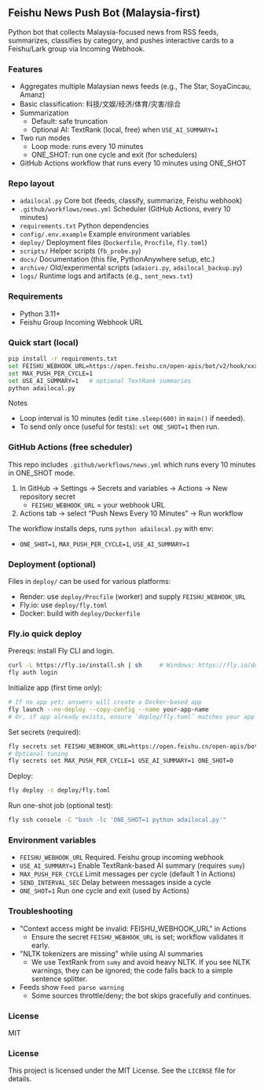 ## Feishu News Push Bot (Malaysia-first)

Python bot that collects Malaysia-focused news from RSS feeds, summarizes, classifies by category, and pushes interactive cards to a Feishu/Lark group via Incoming Webhook.

### Features
- Aggregates multiple Malaysian news feeds (e.g., The Star, SoyaCincau, Amanz)
- Basic classification: 科技/文娱/经济/体育/灾害/综合
- Summarization
  - Default: safe truncation
  - Optional AI: TextRank (local, free) when `USE_AI_SUMMARY=1`
- Two run modes
  - Loop mode: runs every 10 minutes
  - ONE_SHOT: run one cycle and exit (for schedulers)
- GitHub Actions workflow that runs every 10 minutes using ONE_SHOT

### Repo layout
- `adailocal.py`  Core bot (feeds, classify, summarize, Feishu webhook)
- `.github/workflows/news.yml`  Scheduler (GitHub Actions, every 10 minutes)
- `requirements.txt`  Python dependencies
- `config/.env.example`  Example environment variables
- `deploy/`  Deployment files (`Dockerfile`, `Procfile`, `fly.toml`)
- `scripts/`  Helper scripts (`fb_probe.py`)
- `docs/`  Documentation (this file, PythonAnywhere setup, etc.)
- `archive/`  Old/experimental scripts (`adaiori.py`, `adailocal_backup.py`)
- `logs/`  Runtime logs and artifacts (e.g., `sent_news.txt`)

### Requirements
- Python 3.11+
- Feishu Group Incoming Webhook URL

### Quick start (local)
```bash
pip install -r requirements.txt
set FEISHU_WEBHOOK_URL=https://open.feishu.cn/open-apis/bot/v2/hook/xxxxxxxx   # Windows PowerShell use $env:FEISHU_WEBHOOK_URL
set MAX_PUSH_PER_CYCLE=1
set USE_AI_SUMMARY=1   # optional TextRank summaries
python adailocal.py
```

Notes
- Loop interval is 10 minutes (edit `time.sleep(600)` in `main()` if needed).
- To send only once (useful for tests): `set ONE_SHOT=1` then run.

### GitHub Actions (free scheduler)
This repo includes `.github/workflows/news.yml` which runs every 10 minutes in ONE_SHOT mode.
1) In GitHub → Settings → Secrets and variables → Actions → New repository secret
   - `FEISHU_WEBHOOK_URL` = your webhook URL
2) Actions tab → select “Push News Every 10 Minutes” → Run workflow

The workflow installs deps, runs `python adailocal.py` with env:
- `ONE_SHOT=1`, `MAX_PUSH_PER_CYCLE=1`, `USE_AI_SUMMARY=1`

### Deployment (optional)
Files in `deploy/` can be used for various platforms:
- Render: use `deploy/Procfile` (worker) and supply `FEISHU_WEBHOOK_URL`
- Fly.io: use `deploy/fly.toml`
- Docker: build with `deploy/Dockerfile`

### Fly.io quick deploy
Prereqs: install Fly CLI and login.
```bash
curl -L https://fly.io/install.sh | sh     # Windows: https://fly.io/docs/hands-on/install-windows/
fly auth login
```

Initialize app (first time only):
```bash
# If no app yet; answers will create a Docker-based app
fly launch --no-deploy --copy-config --name your-app-name
# Or, if app already exists, ensure `deploy/fly.toml` matches your app name
```

Set secrets (required):
```bash
fly secrets set FEISHU_WEBHOOK_URL=https://open.feishu.cn/open-apis/bot/v2/hook/xxxx
# Optional tuning
fly secrets set MAX_PUSH_PER_CYCLE=1 USE_AI_SUMMARY=1 ONE_SHOT=0
```

Deploy:
```bash
fly deploy -c deploy/fly.toml
```

Run one-shot job (optional test):
```bash
fly ssh console -C "bash -lc 'ONE_SHOT=1 python adailocal.py'"
```

### Environment variables
- `FEISHU_WEBHOOK_URL`  Required. Feishu group incoming webhook
- `USE_AI_SUMMARY=1`    Enable TextRank-based AI summary (requires `sumy`)
- `MAX_PUSH_PER_CYCLE`  Limit messages per cycle (default 1 in Actions)
- `SEND_INTERVAL_SEC`   Delay between messages inside a cycle
- `ONE_SHOT=1`          Run one cycle and exit (used by Actions)

### Troubleshooting
- "Context access might be invalid: FEISHU_WEBHOOK_URL" in Actions
  - Ensure the secret `FEISHU_WEBHOOK_URL` is set; workflow validates it early.
- "NLTK tokenizers are missing" while using AI summaries
  - We use TextRank from `sumy` and avoid heavy NLTK. If you see NLTK warnings, they can be ignored; the code falls back to a simple sentence splitter.
- Feeds show `Feed parse warning`
  - Some sources throttle/deny; the bot skips gracefully and continues.

### License
MIT







### License
This project is licensed under the MIT License. See the `LICENSE` file for details.

